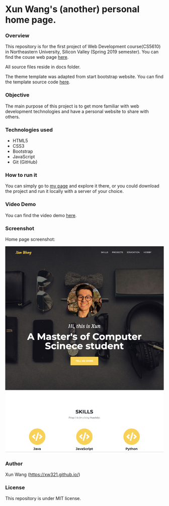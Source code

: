 # Xun Wang's (another) personal home page.


### Overview


This repository is for the first project of Web Development course(CS5610) in Northeastern University, Silicon Valley (Spring 2019 semester). You can find the couse web page [here](http://johnguerra.co/classes/webDevelopment_spring_2019/ "CS-5610 Web Development Spring 2019").


All source files reside in docs folder.


The theme template was adapted from start bootstrap website. You can find the template source code [here](https://github.com/BlackrockDigital/startbootstrap-agency).


### Objective


The main purpose of this project is to get more familiar with web development technologies and have a personal website to share with others.


### Technologies used


* HTML5
* CSS3
* Bootstrap
* JavaScript
* Git (GitHub)


### How to run it


You can simply go to [my page](https://xw321.github.io/xun-homepage-neu) and explore it there, or you could download the project and run it locally with a server of your choice.


### Video Demo


You can find the video demo [here](https://www.youtube.com/watch?v=CWp_LAv-RBQ&feature=youtu.be).


### Screenshot

Home page screenshot:


![alt text](https://github.com/xw321/xun-homepage-neu/blob/master/demo.png "page demo")


### Author


Xun Wang (https://xw321.github.io/)


### License


This repository is under MIT license.
